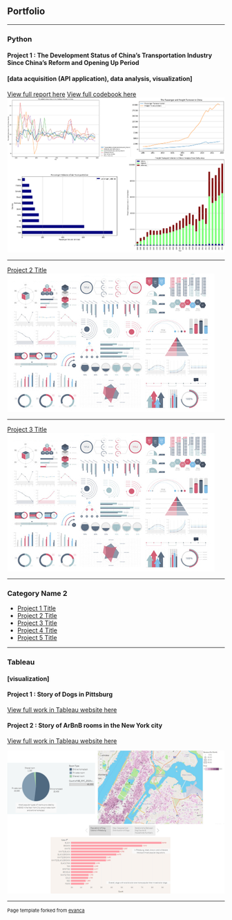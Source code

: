 ## Portfolio

---

### Python

#### Project 1 : The Development Status of China’s Transportation Industry Since China’s Reform and Opening Up Period
#### [data acquisition (API application), data analysis, visualization]

[View full report here](/pdf/Python_report1.pdf)
[View full codebook here](https://colab.research.google.com/drive/1MCnHu_985hMl7dknLlKqfc-beyw0ktcA?usp=sharing)
<img src="images/python_1.jpg?raw=true"/>

---
[Project 2 Title](/pdf/sample_presentation.pdf)
<img src="images/dummy_thumbnail.jpg?raw=true"/>

---
[Project 3 Title](http://example.com/)
<img src="images/dummy_thumbnail.jpg?raw=true"/>

---

### Category Name 2

- [Project 1 Title](http://example.com/)
- [Project 2 Title](http://example.com/)
- [Project 3 Title](http://example.com/)
- [Project 4 Title](http://example.com/)
- [Project 5 Title](http://example.com/)

---
### Tableau 
#### [visualization]
#### Project 1 : Story of Dogs in Pittsburg
[View full work in Tableau website here](https://public.tableau.com/app/profile/yanxi7528/viz/worksheet_16337265065280/StoryofDogsinPittsburgYanxiZeng?publish=yes)

#### Project 2 : Story of ArBnB rooms in the New York city
[View full work in Tableau website here](https://public.tableau.com/app/profile/yanxi7528/viz/hw3_16344411414210/StoryofArBnBroomsintheNewYorkcity)

<img src="images/tableau5.jpg?raw=true"/>


---
<p style="font-size:11px">Page template forked from <a href="https://github.com/evanca/quick-portfolio">evanca</a></p>
<!-- Remove above link if you don't want to attibute -->
